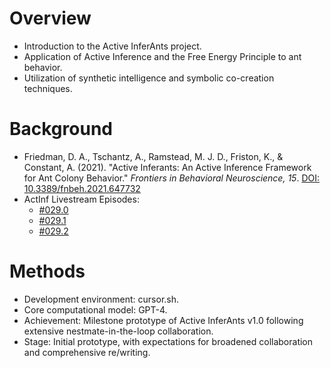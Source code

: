 # Overview
- Introduction to the Active InferAnts project.
- Application of Active Inference and the Free Energy Principle to ant behavior.
- Utilization of synthetic intelligence and symbolic co-creation techniques.

# Background
- Friedman, D. A., Tschantz, A., Ramstead, M. J. D., Friston, K., & Constant, A. (2021). "Active Inferants: An Active Inference Framework for Ant Colony Behavior." *Frontiers in Behavioral Neuroscience, 15*. [DOI: 10.3389/fnbeh.2021.647732](https://www.frontiersin.org/articles/10.3389/fnbeh.2021.647732)
- ActInf Livestream Episodes:
  - [#029.0](https://youtu.be/SNbfAkOokAI)
  - [#029.1](https://www.youtube.com/watch?v=Z0fpX5Lpp0Y)
  - [#029.2](https://youtu.be/Z4S5JVoeGBw)

# Methods
- Development environment: cursor.sh.
- Core computational model: GPT-4.
- Achievement: Milestone prototype of Active InferAnts v1.0 following extensive nestmate-in-the-loop collaboration.
- Stage: Initial prototype, with expectations for broadened collaboration and comprehensive re/writing.
